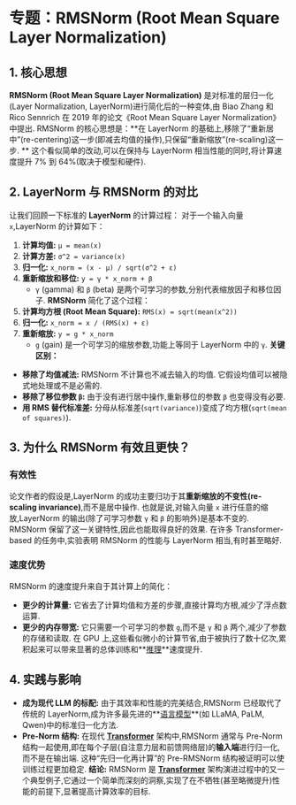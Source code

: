 # 专题：RMSNorm (Root Mean Square Layer Normalization)
## 1. 核心思想
**RMSNorm (Root Mean Square Layer Normalization)** 是对标准的层归一化(Layer Normalization, LayerNorm)进行简化后的一种变体,由 Biao Zhang 和 Rico Sennrich 在 2019 年的论文《Root Mean Square Layer Normalization》中提出. 
RMSNorm 的核心思想是：**在 LayerNorm 的基础上,移除了“重新居中”(re-centering)这一步(即减去均值的操作),只保留“重新缩放”(re-scaling)这一步. **
这个看似简单的改动,可以在保持与 LayerNorm 相当性能的同时,将计算速度提升 7% 到 64%(取决于模型和硬件). 
## 2. LayerNorm 与 RMSNorm 的对比
让我们回顾一下标准的 **LayerNorm** 的计算过程：
对于一个输入向量 `x`,LayerNorm 的计算如下：
1.  **计算均值:** `μ = mean(x)`
2.  **计算方差:** `σ^2 = variance(x)`
3.  **归一化:** `x_norm = (x - μ) / sqrt(σ^2 + ε)`
4.  **重新缩放和移位:** `y = γ * x_norm + β`
    *   `γ` (gamma) 和 `β` (beta) 是两个可学习的参数,分别代表缩放因子和移位因子. 
**RMSNorm** 简化了这个过程：
1.  **计算均方根 (Root Mean Square):** `RMS(x) = sqrt(mean(x^2))`
2.  **归一化:** `x_norm = x / (RMS(x) + ε)`
3.  **重新缩放:** `y = g * x_norm`
    *   `g` (gain) 是一个可学习的缩放参数,功能上等同于 LayerNorm 中的 `γ`. 
**关键区别：**
*   **移除了均值减法:** RMSNorm 不计算也不减去输入的均值. 它假设均值可以被隐式地处理或不是必需的. 
*   **移除了移位参数 `β`:** 由于没有进行居中操作,重新移位的参数 `β` 也变得没有必要. 
*   **用 RMS 替代标准差:** 分母从标准差(`sqrt(variance)`)变成了均方根(`sqrt(mean of squares)`). 
## 3. 为什么 RMSNorm 有效且更快？
### 有效性
论文作者的假设是,LayerNorm 的成功主要归功于其**重新缩放的不变性(re-scaling invariance)**,而不是居中操作. 也就是说,对输入向量 `x` 进行任意的缩放,LayerNorm 的输出(除了可学习参数 `γ` 和 `β` 的影响外)是基本不变的. RMSNorm 保留了这一关键特性,因此也能取得良好的效果. 在许多 Transformer-based 的任务中,实验表明 RMSNorm 的性能与 LayerNorm 相当,有时甚至略好. 
### 速度优势
RMSNorm 的速度提升来自于其计算上的简化：
*   **更少的计算量:** 它省去了计算均值和方差的步骤,直接计算均方根,减少了浮点数运算. 
*   **更少的内存带宽:** 它只需要一个可学习的参数 `g`,而不是 `γ` 和 `β` 两个,减少了参数的存储和读取. 
在 GPU 上,这些看似微小的计算节省,由于被执行了数十亿次,累积起来可以带来显著的总体训练和**[推理](./Lecture1-Inference.md)**速度提升. 
## 4. 实践与影响
*   **成为现代 LLM 的标配:** 由于其效率和性能的完美结合,RMSNorm 已经取代了传统的 LayerNorm,成为许多最先进的**[语言模型](./Lecture1-Language-Models.md)**(如 LLaMA, PaLM, Qwen)中的标准归一化方法. 
*   **Pre-Norm 结构:** 在现代 **[Transformer](./Lecture1-Transformer.md)** 架构中,RMSNorm 通常与 Pre-Norm 结构一起使用,即在每个子层(自注意力层和前馈网络层)的**输入端**进行归一化,而不是在输出端. 这种“先归一化再计算”的 Pre-RMSNorm 结构被证明可以使训练过程更加稳定. 
**结论:** RMSNorm 是 **[Transformer](./Lecture1-Transformer.md)** 架构演进过程中的又一个典型例子,它通过一个简单而深刻的洞察,实现了在不牺牲(甚至略微提升)性能的前提下,显著提高计算效率的目标. 